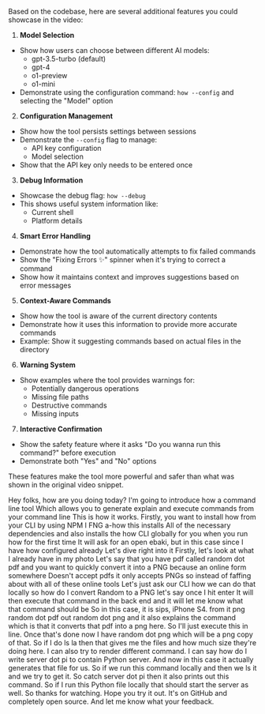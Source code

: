 Based on the codebase, here are several additional features you could showcase in the video:

1. **Model Selection**
- Show how users can choose between different AI models:
  - gpt-3.5-turbo (default)
  - gpt-4
  - o1-preview
  - o1-mini
- Demonstrate using the configuration command: `how --config` and selecting the "Model" option

2. **Configuration Management**
- Show how the tool persists settings between sessions
- Demonstrate the `--config` flag to manage:
  - API key configuration
  - Model selection
- Show that the API key only needs to be entered once

3. **Debug Information**
- Showcase the debug flag: `how --debug`
- This shows useful system information like:
  - Current shell
  - Platform details

4. **Smart Error Handling**
- Demonstrate how the tool automatically attempts to fix failed commands
- Show the "Fixing Errors ✨" spinner when it's trying to correct a command
- Show how it maintains context and improves suggestions based on error messages

5. **Context-Aware Commands**
- Show how the tool is aware of the current directory contents
- Demonstrate how it uses this information to provide more accurate commands
- Example: Show it suggesting commands based on actual files in the directory

6. **Warning System**
- Show examples where the tool provides warnings for:
  - Potentially dangerous operations
  - Missing file paths
  - Destructive commands
  - Missing inputs

7. **Interactive Confirmation**
- Show the safety feature where it asks "Do you wanna run this command?" before execution
- Demonstrate both "Yes" and "No" options

These features make the tool more powerful and safer than what was shown in the original video snippet.


 Hey folks, how are
 you doing today? I'm
 going to introduce
 how a command line
 tool
 Which allows you to
 generate explain and
 execute commands
 from your command
 line
 This is how it works.
 Firstly, you want to
 install how from
 your CLI by using NPM
 I FNG a-how this
 installs
 All of the necessary
 dependencies and
 also installs the
 how CLI globally for
 you when you run how
 for the first time
 It will ask for an
 open ebaki, but in
 this case since I
 have how configured
 already
 Let's dive right
 into it
 Firstly, let's look
 at what I already
 have in my photo
 Let's say that you
 have pdf called
 random dot pdf and
 you want to quickly
 convert it into a
 PNG because an
 online form
 somewhere
 Doesn't accept pdfs
 it only accepts PNGs
 so instead of faffing
 about with all of
 these online tools
 Let's just ask our
 CLI how we can do
 that locally so how
 do I convert
 Random to a PNG let's
 say once I hit enter
 It will then execute
 that command in the
 back end and it will
 let me know what
 that command should
 be
 So in this case, it
 is sips, iPhone S4.
 from it png random
 dot pdf out random
 dot png and it also
 explains the command
 which is that
 it converts that pdf
 into a png here. So
 I'll just execute
 this in line. Once
 that's done
 now I have random
 dot png which will
 be a png copy of
 that. So if I do ls
 la then that
 gives me the files
 and how much size
 they're doing here.
 I can also try to
 render different
 command. I can say
 how do I write
 server dot pi to
 contain Python
 server. And now in
 this
 case it actually
 generates that file
 for us. So if we run
 this command locally
 and then
 we ls it and we try
 to get it. So catch
 server dot pi then
 it also prints out
 this command.
 So if I run this
 Python file locally
 that should start
 the server as well.
 So thanks
 for watching. Hope
 you try it out. It's
 on GitHub and
 completely open
 source. And let
 me know what your
 feedback.
